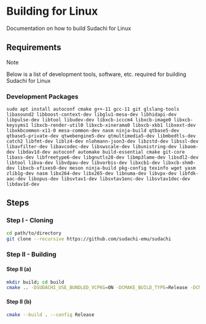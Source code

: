 # Building for Linux
Documentation on how to build Sudachi for Linux

## Requirements
> [!NOTE]
> Below is a list of development tools, software, etc. required for building Sudachi for Linux

### Development Packages
```
sudo apt install autoconf cmake g++-11 gcc-11 git glslang-tools libasound2 libboost-context-dev libglu1-mesa-dev libhidapi-dev libpulse-dev libtool libudev-dev libxcb-icccm4 libxcb-image0 libxcb-keysyms1 libxcb-render-util0 libxcb-xinerama0 libxcb-xkb1 libxext-dev libxkbcommon-x11-0 mesa-common-dev nasm ninja-build qtbase5-dev qtbase5-private-dev qtwebengine5-dev qtmultimedia5-dev libmbedtls-dev catch2 libfmt-dev liblz4-dev nlohmann-json3-dev libzstd-dev libssl-dev libavfilter-dev libavcodec-dev libswscale-dev libunistring-dev libaom-dev libdav1d-dev autoconf automake build-essential cmake git-core libass-dev libfreetype6-dev libgnutls28-dev libmp3lame-dev libsdl2-dev libtool libva-dev libvdpau-dev libvorbis-dev libxcb1-dev libxcb-shm0-dev libxcb-xfixes0-dev meson ninja-build pkg-config texinfo wget yasm zlib1g-dev nasm libx264-dev libx265-dev libnuma-dev libvpx-dev libfdk-aac-dev libopus-dev libsvtav1-dev libsvtav1enc-dev libsvtav1dec-dev libdav1d-dev
```

## Steps
### Step I - Cloning
```sh
cd path/to/directory
git clone --recursive https://github.com/sudachi-emu/sudachi
```

### Step II - Building
#### Step II (a)
```sh
mkdir build; cd build
cmake .. -DSUDACHI_USE_BUNDLED_VCPKG=ON -DCMAKE_BUILD_TYPE=Release -DCMAKE_CXX_FLAGS="-march=x86-64-v2" -DCMAKE_CXX_COMPILER=/usr/lib/ccache/g++ -DCMAKE_C_COMPILER=/usr/lib/ccache/gcc -DENABLE_COMPATIBILITY_LIST_DOWNLOAD=ON -DENABLE_QT_TRANSLATION=OFF -DUSE_DISCORD_PRESENCE=ON -DSUDACHI_ENABLE_COMPATIBILITY_REPORTING=${ENABLE_COMPATIBILITY_REPORTING:-"OFF"} -DSUDACHI_USE_BUNDLED_FFMPEG=ON -DSUDACHI_ENABLE_LTO=ON -DSUDACHI_CRASH_DUMPS=OFF -DCMAKE_INSTALL_PREFIX="/usr" -DSUDACHI_ROOM=OFF -GNinja
```

#### Step II (b)
```sh
cmake --build . --config Release
```